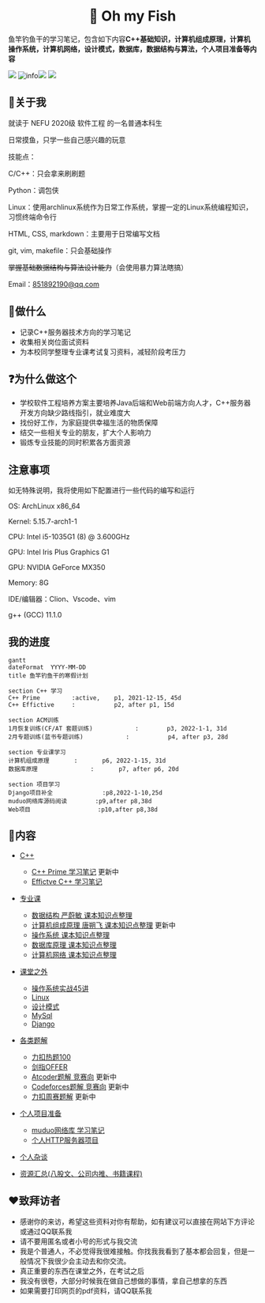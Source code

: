 <h1 align="center">📔 Oh my Fish</h1>
<div align="left">
<p>
鱼竿钓鱼干的学习笔记，包含如下内容<strong>C++基础知识，计算机组成原理，计算机操作系统，计算机网络，设计模式，数据库，数据结构与算法，个人项目准备等内容</strong>
</p>
    </div> 



[![](https://img.shields.io/badge/OS-Arch%20Linux-33aadd?style=flat-square&logo=arch-linux&logoColor=ffffff)](https://www.archlinux.org/) 
![info](https://img.shields.io/badge/Languae-C%2B%2B-green)![](https://img.shields.io/badge/Languae-markdown-orange)
![](https://img.shields.io/badge/Tools-Typora-blue)



## 🧒关于我

就读于 NEFU 2020级 软件工程  的一名普通本科生

日常摸鱼，只学一些自己感兴趣的玩意

技能点：

C/C++：只会拿来刷刷题

Python：调包侠

Linux：使用archlinux系统作为日常工作系统，掌握一定的Linux系统编程知识，习惯终端命令行

HTML,  CSS, markdown：主要用于日常编写文档

git, vim, makefile：只会基础操作

~~掌握基础数据结构与算法设计能力~~（会使用暴力算法瞎搞）

Email：851892190@qq.com



## 📝做什么

* 记录C++服务器技术方向的学习笔记
* 收集相关岗位面试资料
* 为本校同学整理专业课考试复习资料，减轻阶段考压力



## ❓为什么做这个

* 学校软件工程培养方案主要培养Java后端和Web前端方向人才，C++服务器开发方向缺少路线指引，就业难度大
* 找份好工作，为家庭提供幸福生活的物质保障
* 结交一些相关专业的朋友，扩大个人影响力
* 锻炼专业技能的同时积累各方面资源



## 注意事项

如无特殊说明，我将使用如下配置进行一些代码的编写和运行

OS: ArchLinux  x86_64

Kernel: 5.15.7-arch1-1

CPU: Intel i5-1035G1 (8) @ 3.600GHz

GPU: Intel Iris Plus Graphics G1

GPU: NVIDIA GeForce MX350

Memory: 8G

IDE/编辑器：Clion、Vscode、vim

g++ (GCC) 11.1.0



## 我的进度

```mermaid
gantt
dateFormat  YYYY-MM-DD
title 鱼竿钓鱼干的寒假计划

section C++ 学习 
C++ Prime         :active,    p1, 2021-12-15, 45d
C++ Effictive     :           p2, after p1, 15d

section ACM训练
1月恢复训练(CF/AT 套题训练)            :        p3, 2022-1-1, 31d
2月专题训练(蓝书专题训练)            :           p4, after p3, 28d

section 专业课学习
计算机组成原理       :       p6, 2022-1-15, 31d
数据库原理               :       p7, after p6, 20d

section 项目学习
Django项目补全				:p8,2022-1-10,25d
muduo网络库源码阅读 		:p9,after p8,38d
Web项目					:p10,after p8,38d
```



## 📒内容

* [C++](C++/README.md)

  * [C++ Prime 学习笔记](C++/C++prime/README.md) 更新中
  * [Effictve C++ 学习笔记]()
* [专业课]()
	* [数据结构 严蔚敏 课本知识点整理](专业课/数据结构%20严蔚敏/README.md)
	* [计算机组成原理  唐朔飞 课本知识点整理](/专业课/计算机组成原理%20唐朔飞/README.md) 更新中
	* [操作系统 课本知识点整理]()
	* [数据库原理 课本知识点整理]()
	* [计算机网络 课本知识点整理]()


* [课堂之外]()
  * [操作系统实战45讲](课堂之外/操作系统实战45讲)
  * [Linux](课堂之外/Linux)
  * [设计模式]()
  * [MySql]()
  * [Django]()
* [各类题解]()
  * [力扣热题100]()
  * [剑指OFFER]()
  * [Atcoder题解 竞赛向](/各类题解/atcoder.md) 更新中
  * [Codeforces题解 竞赛向](/各类题解/codeforces.md) 更新中
  * [力扣周赛题解](/各类题解/力扣周赛题解.md) 更新中
* [个人项目准备]()
  * [muduo网络库 学习笔记]()
  * [个人HTTP服务器项目]()
* [个人杂谈]()
* [资源汇总(八股文、公司内推、书籍课程)]()



## ❤️致拜访者

* 感谢你的来访，希望这些资料对你有帮助，如有建议可以直接在网站下方评论或通过QQ联系我
* 请不要用匿名或者小号的形式与我交流
* 我是个普通人，不必觉得我很难接触。你找我我看到了基本都会回复，但是一般情况下我很少会主动去和你交流。
* 真正重要的东西在课堂之外，在考试之后
* 我没有很卷，大部分时候我在做自己想做的事情，拿自己想拿的东西
* 如果需要打印网页的pdf资料，请QQ联系我





